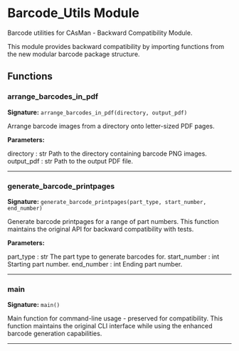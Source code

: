 # Barcode_Utils Module

Barcode utilities for CAsMan - Backward Compatibility Module.

This module provides backward compatibility by importing functions from
the new modular barcode package structure.

## Functions

### arrange_barcodes_in_pdf

**Signature:** `arrange_barcodes_in_pdf(directory, output_pdf)`

Arrange barcode images from a directory onto letter-sized PDF pages.

**Parameters:**

directory : str
Path to the directory containing barcode PNG images.
output_pdf : str
Path to the output PDF file.

---

### generate_barcode_printpages

**Signature:** `generate_barcode_printpages(part_type, start_number, end_number)`

Generate barcode printpages for a range of part numbers. This function maintains the original API for backward compatibility with tests.

**Parameters:**

part_type : str
The part type to generate barcodes for.
start_number : int
Starting part number.
end_number : int
Ending part number.

---

### main

**Signature:** `main()`

Main function for command-line usage - preserved for compatibility. This function maintains the original CLI interface while using the enhanced barcode generation capabilities.

---
